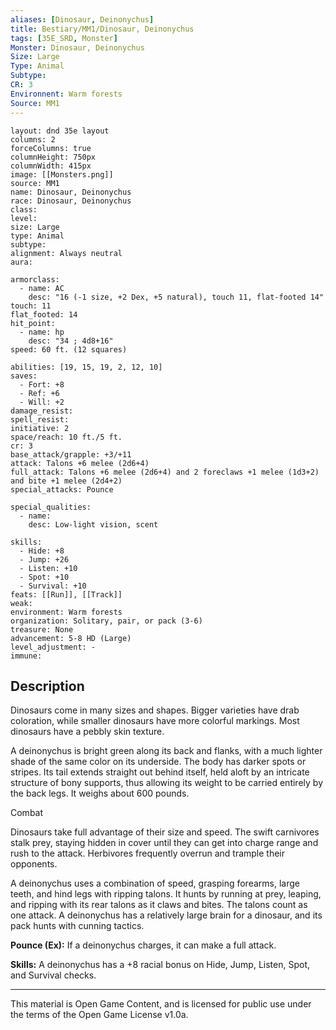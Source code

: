 ```yaml
---
aliases: [Dinosaur, Deinonychus]
title: Bestiary/MM1/Dinosaur, Deinonychus
tags: [35E_SRD, Monster]
Monster: Dinosaur, Deinonychus
Size: Large
Type: Animal
Subtype: 
CR: 3
Environnent: Warm forests
Source: MM1
---
```


```statblock
layout: dnd 35e layout
columns: 2
forceColumns: true
columnHeight: 750px
columnWidth: 415px
image: [[Monsters.png]]
source: MM1
name: Dinosaur, Deinonychus
race: Dinosaur, Deinonychus
class: 
level: 
size: Large
type: Animal
subtype: 
alignment: Always neutral
aura: 

armorclass:
  - name: AC
    desc: "16 (-1 size, +2 Dex, +5 natural), touch 11, flat-footed 14"
touch: 11
flat_footed: 14
hit_point:
  - name: hp
    desc: "34 ; 4d8+16"
speed: 60 ft. (12 squares)

abilities: [19, 15, 19, 2, 12, 10]
saves:
  - Fort: +8
  - Ref: +6
  - Will: +2
damage_resist: 
spell_resist: 
initiative: 2
space/reach: 10 ft./5 ft.
cr: 3
base_attack/grapple: +3/+11
attack: Talons +6 melee (2d6+4)
full_attack: Talons +6 melee (2d6+4) and 2 foreclaws +1 melee (1d3+2) and bite +1 melee (2d4+2)
special_attacks: Pounce

special_qualities:
  - name: 
    desc: Low-light vision, scent

skills:
  - Hide: +8
  - Jump: +26
  - Listen: +10
  - Spot: +10
  - Survival: +10
feats: [[Run]], [[Track]]
weak: 
environment: Warm forests
organization: Solitary, pair, or pack (3-6)
treasure: None
advancement: 5-8 HD (Large)
level_adjustment: -
immune: 
```

## Description

<p>Dinosaurs come in many sizes and shapes. Bigger varieties have drab coloration, while smaller dinosaurs have more colorful markings. Most dinosaurs have a pebbly skin texture.</p>
<p>A deinonychus is bright green along its back and flanks, with a much lighter shade of the same color on its underside. The body has darker spots or stripes. Its tail extends straight out behind itself, held aloft by an intricate structure of bony supports, thus allowing its weight to be carried entirely by the back legs. It weighs about 600 pounds.</p>
<p>Combat</p>
<p>Dinosaurs take full advantage of their size and speed. The swift carnivores stalk prey, staying hidden in cover until they can get into charge range and rush to the attack. Herbivores frequently overrun and trample their opponents.</p>
<p>A deinonychus uses a combination of speed, grasping forearms, large teeth, and hind legs with ripping talons. It hunts by running at prey, leaping, and ripping with its rear talons as it claws and bites. The talons count as one attack. A deinonychus has a relatively large brain for a dinosaur, and its pack hunts with cunning tactics.</p>
<p>
            <b>Pounce (Ex):</b> If a deinonychus charges, it can make a full attack.</p>
<p>
            <b>Skills:</b> A deinonychus has a +8 racial bonus on Hide, Jump, Listen, Spot, and Survival checks.</p>

---

This material is Open Game Content, and is licensed for public use under
the terms of the Open Game License v1.0a.
